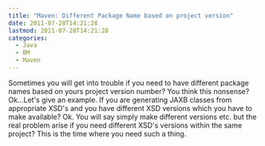 ```yaml
---
title: "Maven: Different Package Name based on project version"
date: 2011-07-28T14:21:28
lastmod: 2011-07-28T14:21:28
categories:
  - Java
  - BM
  - Maven
---
```

Sometimes you will get into trouble if you need to have different package names based on yours project version number? You think this nonsense? Ok...Let's give an example. If you are generating JAXB classes from appropriate XSD's and you have different XSD versions which you have to make available? Ok. You will say simply make different versions etc. but the real problem arise if you need different XSD's versions within the same project? This is the time where you need such a thing.
